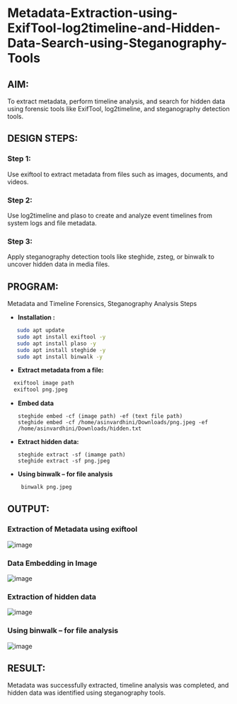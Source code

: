 # Metadata-Extraction-using-ExifTool-log2timeline-and-Hidden-Data-Search-using-Steganography-Tools
## AIM:
To extract metadata, perform timeline analysis, and search for hidden data using forensic tools like ExifTool, log2timeline, and steganography detection tools.

## DESIGN STEPS:
### Step 1:
Use exiftool to extract metadata from files such as images, documents, and videos.

### Step 2:
Use log2timeline and plaso to create and analyze event timelines from system logs and file metadata.

### Step 3:
Apply steganography detection tools like steghide, zsteg, or binwalk to uncover hidden data in media files.

## PROGRAM:
Metadata and Timeline Forensics, Steganography Analysis Steps
- **Installation :**
```bash
   sudo apt update
   sudo apt install exiftool -y
   sudo apt install plaso -y
   sudo apt install steghide -y
   sudo apt install binwalk -y
 ```
- **Extract metadata from a file:**
```bash
  exiftool image path
  exiftool png.jpeg
```
- **Embed data**
  ```
  steghide embed -cf (image path) -ef (text file path)
  steghide embed -cf /home/asinvardhini/Downloads/png.jpeg -ef /home/asinvardhini/Downloads/hidden.txt
  ```
- **Extract hidden data:**
  ```
  steghide extract -sf (imamge path)
  steghide extract -sf png.jpeg
  ```
- **Using binwalk – for file analysis**  
  ```bash
   binwalk png.jpeg
  ```
  
## OUTPUT:

### Extraction of Metadata using exiftool
![image](https://github.com/user-attachments/assets/e1e28e0a-e575-4021-b467-c6adb90c195e)


### Data Embedding in Image
![image](https://github.com/user-attachments/assets/3d1c5e74-ee2a-4c71-b340-584cdb3a777e)


### Extraction of hidden data
![image](https://github.com/user-attachments/assets/2aa71bb6-a239-435c-af34-5ad217673f1e)

### Using binwalk – for file analysis
![image](https://github.com/user-attachments/assets/eb0c5c2b-7aa6-4b0f-8e7d-9cd7bc01b52c)


## RESULT:
Metadata was successfully extracted, timeline analysis was completed, and hidden data was identified using steganography tools.
